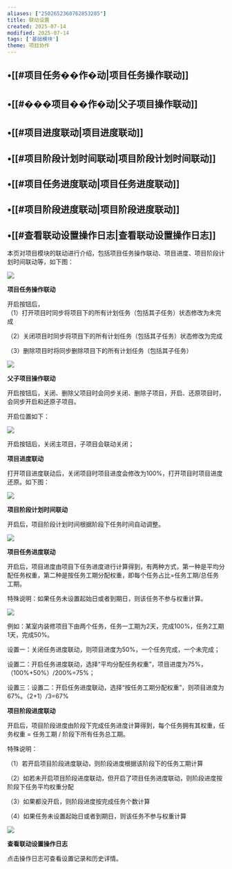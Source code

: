```yaml
---
aliases: ["2502652360762853285"]
title: 联动设置
created: 2025-07-14
modified: 2025-07-14
tags: ['基础模块']
theme: 项目协作
---
```


## •[[#项目任务��作�动|项目任务操作联动]]

## •[[#���项目��作�动|父子项目操作联动]]

## •[[#项目进度联动|项目进度联动]]

## •[[#项目阶段计划时间联动|项目阶段计划时间联动]]

## •[[#项目任务进度联动|项目任务进度联动]]

## •[[#项目阶段进度联动|项目阶段进度联动]]

## •[[#查看联动设置操作日志|查看联动设置操作日志]]

本页对项目模块的联动进行介绍，包括项目任务操作联动、项目进度、项目阶段计划时间联动等，如下图：

![](https://myhelpdoc.oss-cn-heyuan.aliyuncs.com/mdimages/0ef8944c83bfc8842952d599238653e6.jpg)

**项目任务操作联动**

开启按钮后，  
（1）打开项目时同步将项目下的所有计划任务（包括其子任务）状态修改为未完成

（2）关闭项目时同步将项目下的所有计划任务（包括其子任务）状态修改为完成

（3）删除项目时将同步删除项目下的所有计划任务（包括其子任务）

![](https://myhelpdoc.oss-cn-heyuan.aliyuncs.com/mdimages/2a60c6d3ab29cddf3dcbc19e5ce3fb89.jpg)

**父子项目操作联动**

开启按钮后，关闭、删除父项目时会同步关闭、删除子项目，开启、还原项目时，会同步开启和还原子项目。

开启位置如下：

![](https://myhelpdoc.oss-cn-heyuan.aliyuncs.com/mdimages/4c6b0843a3d6fe177374ceacad615982.jpg)

开启按钮后，关闭主项目，子项目会联动关闭；

**项目进度联动**

打开项目进度联动后，关闭项目时项目进度会修改为100%，打开项目时项目进度还原。如下图：

![](https://myhelpdoc.oss-cn-heyuan.aliyuncs.com/mdimages/283fc69ca14a28624f44ca8fa80b87dc.jpg)

**项目阶段计划时间联动**

开启后，项目阶段计划时间根据阶段下任务时间自动调整。

![](https://myhelpdoc.oss-cn-heyuan.aliyuncs.com/mdimages/7708c2cdec3c9f7d585959a30320d7a2.jpg)

**项目任务进度联动**

开启后，项目进度由项目下任务进度进行计算得到，有两种方式，第一种是平均分配任务权重，第二种是按任务工期分配权重，即每个任务占比=任务工期/总任务工期。

特殊说明：如果任务未设置起始日或者到期日，则该任务不参与权重计算。

![](https://myhelpdoc.oss-cn-heyuan.aliyuncs.com/mdimages/411775560eab5fa080e74d6a747eab44.jpg)

例如：某室内装修项目下由两个任务，任务一工期为2天，完成100%，任务2工期1天，完成50%。

设置一：关闭任务进度联动，则项目进度为50%，一个任务完成，一个未完成；

设置二：开启任务进度联动，选择“平均分配任务权重”，项目进度为75%，（100%+50%）/200%=75%；

设置三：设置二：开启任务进度联动，选择“按任务工期分配权重”，则项目进度为67%。（2+1）/3=67%

**项目阶段进度联动**

开启后，项目阶段进度由阶段下完成任务进度计算得到，每个任务拥有其权重，任务权重 = 任务工期 / 阶段下所有任务总工期。

特殊说明：

（1）若开启项目阶段进度联动，则阶段进度根据该阶段下的任务工期计算

（2）如若未开启项目阶段进度联动，但开启了项目任务进度联动，则阶段进度按阶段下任务平均权重分配

（3）如果都没开启，则阶段进度按完成任务个数计算

（4）如果任务未设置起始日或者到期日，则该任务不参与权重计算

![](https://myhelpdoc.oss-cn-heyuan.aliyuncs.com/mdimages/9f88506e62e8496b0955656189413a38.jpg)

**查看联动设置操作日志**

点击操作日志可查看设置记录和历史详情。

